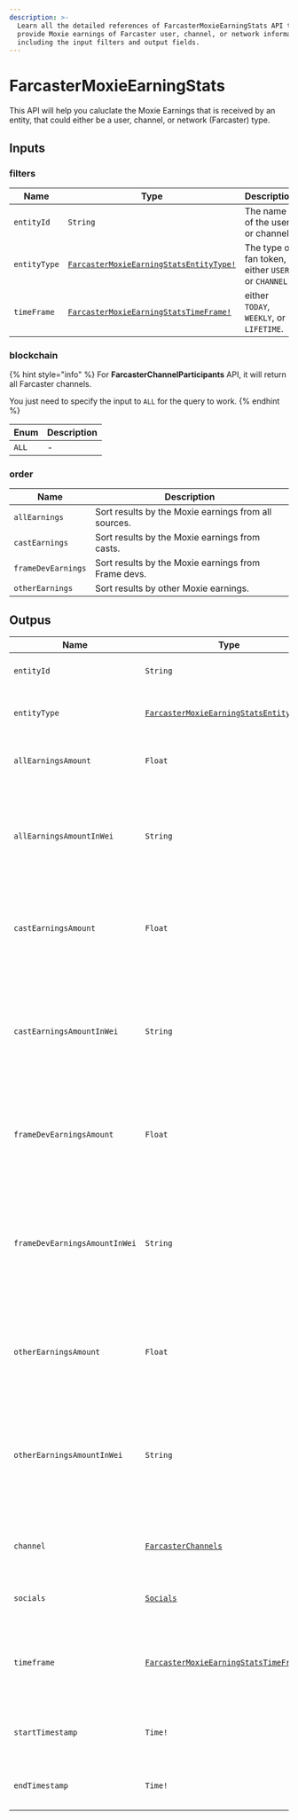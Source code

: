 ```yaml
---
description: >-
  Learn all the detailed references of FarcasterMoxieEarningStats API that
  provide Moxie earnings of Farcaster user, channel, or network information,
  including the input filters and output fields.
---
```


# FarcasterMoxieEarningStats

This API will help you caluclate the Moxie Earnings that is received by an entity, that could either be a user, channel, or network (Farcaster) type.

## Inputs

### filters

| Name         | Type                                                                                       | Description                                       |
| ------------ | ------------------------------------------------------------------------------------------ | ------------------------------------------------- |
| `entityId`   | `String`                                                                                   | The name of the user or channel.                  |
| `entityType` | [`FarcasterMoxieEarningStatsEntityType!`](../enum/farcastermoxieearningstatsentitytype.md) | The type of fan token, either `USER` or `CHANNEL` |
| `timeFrame`  | [`FarcasterMoxieEarningStatsTimeFrame!`](../enum/farcastermoxieearningstatstimeframe.md)   | either `TODAY`, `WEEKLY`, or `LIFETIME`.          |

### blockchain

{% hint style="info" %}
For **FarcasterChannelParticipants** API, it will return all Farcaster channels.

You just need to specify the input to `ALL` for the query to work.
{% endhint %}

| Enum  | Description |
| ----- | ----------- |
| `ALL` | -           |

### order

| Name               | Description                                          |
| ------------------ | ---------------------------------------------------- |
| `allEarnings`      | Sort results by the Moxie earnings from all sources. |
| `castEarnings`     | Sort results by the Moxie earnings from casts.       |
| `frameDevEarnings` | Sort results by the Moxie earnings from Frame devs.  |
| `otherEarnings`    | Sort results by other Moxie earnings.                |

## Outpus

| Name                          | Type                                                                                       | Description                                                                                               |
| ----------------------------- | ------------------------------------------------------------------------------------------ | --------------------------------------------------------------------------------------------------------- |
| `entityId`                    | `String`                                                                                   | The name of the user or channel.                                                                          |
| `entityType`                  | [`FarcasterMoxieEarningStatsEntityType!`](../enum/farcastermoxieearningstatsentitytype.md) | The type of fan token, either `USER` or `CHANNEL`                                                         |
| `allEarningsAmount`           | `Float`                                                                                    | The total earnings of Moxie by the entity.                                                                |
| `allEarningsAmountInWei`      | `String`                                                                                   | The total earnings of Moxie by the entity in wei (multiply 10^18 from the original amount).               |
| `castEarningsAmount`          | `Float`                                                                                    | The earnings of Moxie earned from casts by the entity.                                                    |
| `castEarningsAmountInWei`     | `String`                                                                                   | The earnings of Moxie earned from casts by the entity in wei (multiply 10^18 from the original amount)    |
| `frameDevEarningsAmount`      | `Float`                                                                                    | The earnings of Moxie earned from frames by the entity.                                                   |
| `frameDevEarningsAmountInWei` | `String`                                                                                   | The earnings of Moxie earned from frames by the entity  in wei (multiply 10^18 from the original amount). |
| `otherEarningsAmount`         | `Float`                                                                                    | The earnings of Moxie earned from others by the entity.                                                   |
| `otherEarningsAmountInWei`    | `String`                                                                                   | The earnings of Moxie earned from others by the entity in wei (multiply 10^18 from the original amount).  |
| `channel`                     | [`FarcasterChannels`](farcasterchannels-api.md)                                            | Channel details if the entity is `CHANNEL` type.                                                          |
| `socials`                     | [`Socials`](socials-api.md)                                                                | User details if the entiy is `USER` type.                                                                 |
| `timeframe`                   | [`FarcasterMoxieEarningStatsTimeFrame`](../enum/farcastermoxieearningstatstimeframe.md)    | either `TODAY`, `WEEKLY`, or `LIFETIME`, depending on the input chosen.                                   |
| `startTimestamp`              | `Time!`                                                                                    | The time when the entity start earning Moxie.                                                             |
| `endTimestamp`                | `Time!`                                                                                    | The time when the entity last earn Moxie.                                                                 |
